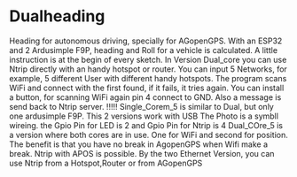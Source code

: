 # Dualheading
Heading for autonomous driving, specially for AGopenGPS. 
With an ESP32 and 2 Ardusimple F9P, heading and Roll for a vehicle is calculated. 
A little instruction is at the begin of every sketch. 
In Version Dual_core you can use Ntrip directly with an handy hotspot or router.
You can input 5 Networks, for example, 5 different User with different handy hotspots.
The program scans WiFi and connect with the first found, if it fails, it tries again.
You can install a button, for scanning WiFi again pin 4 connect to GND.
Also a message is send back to Ntrip server. !!!!!
Single_Corem_5 is similar to Dual, but only one ardusimple F9P.
This 2 versions work with USB
The Photo is a symbll wireing. the Gpio Pin for LED is 2 and Gpio Pin for Ntrip is 4
Dual_COre_5 is a version where both cores are in use. One for WiFi and second for position.
The benefit is that you have no break in AgopenGPS when Wifi make a break.
Ntrip with APOS is possible.
By the two Ethernet Version, you can use Ntrip from a Hotspot,Router or from AGopenGPS
